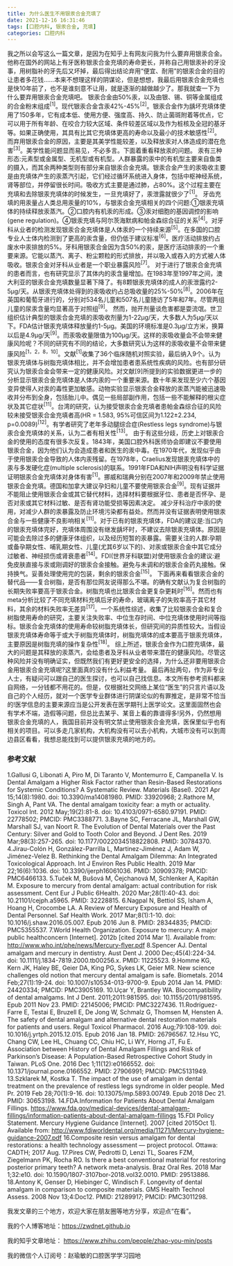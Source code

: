 ```yaml
---
title: 为什么医生不用银汞合金充填了
date: 2021-12-16 16:31:46
tags: [口腔内科, 银汞合金, 充填]
categories: 口腔内科
---
```

我之所以会写这么一篇文章，是因为在知乎上有网友问我为什么要弃用银汞合金。他称在国外的网站上有牙医称银汞合金充填的寿命更长，并称自己用银汞补的牙没事，用树脂补的牙先后又坏掉，最后得出结论弃用“便宜、耐用”的银汞合金的目的让患者多花钱……本来不想理这样的阴谋论，但是想想，我最后用银汞合金充填也是快10年前了，也不是谁刻意不让用，就是逐渐的越做越少了。那我就查一下为什么要弃用银汞合金充填吧。
银汞合金由50%汞，以及由银、锡、铜等金属组成的合金粉末组成<sup>[1]</sup>。现代银汞合金含汞42%-45%<sup>[2]</sup>。银汞合金作为龋坏充填体使用了150多年，它有成本低、使用方便、强度高、持久、防止菌斑附着等优点，它可以用于所有年龄、在咬合力较大区域、条件较差区域以及作为桩核及全冠的基牙等。如果正确使用，其具有比其它充填体更高的寿命以及最小的技术敏感性<sup>[2]</sup>。
而弃用银汞合金的原因，主要是其美学性能较差，以及释放汞对人体造成的潜在危害<sup>[3]</sup>。美学性能问题显而易见，不必多言。下面着重看释放汞的问题。
汞有三种形态:元素型或金属型、无机型或有机型。人群暴露的汞中的有机型主要来自鱼类的摄入，而其余两种类型则有部分来自银汞合金充填。银汞合金产生的汞吸收主要是由充填体产生的汞蒸汽引起，它们经过循环系统进入身体，包括中枢神经系统，肾等部位，并停留很长时间。吸收方式主要是通过肺，占80%。这个过程主要在充填和去除银汞充填体的时候发生，一旦充填好了，汞泄露就很少了<sup>[1]</sup>。
牙齿充填的用汞量占人类总用汞量的10%，与银汞合金充填相关的四个问题:①银汞充填体的持续释放汞蒸汽。②口腔内有机汞的形成。③汞对细胞的基因调控的影响(gene regulation)。④银汞充填与阿尔茨海默病和帕金森综合征的关系<sup>[4]</sup>。对牙科从业者的检测发现银汞合金充填体是人体汞的一个持续来源<sup>[5]</sup>。在多国的口腔专业人士体内检测到了更高的汞含量，但仍低于建议标准<sup>[6]</sup>。医疗活动排放约占废水中汞排放的5%。牙科用银汞合金因为含50%的汞，是医疗活动排汞的一个重要来源。它能以蒸汽、离子、粉尘颗粒的形式排放，并以吸入或吞入的方式被人体吸收。银汞合金对牙科从业者是一个职业暴露风险<sup>[7]</sup>。
对于进行了银汞合金充填的患者而言，也有研究显示了其体内的汞含量增加。在1983年至1997年之间，澳大利亚的银汞合金充填数量显著下降了。有8颗银汞充填体的成人的汞泄露约2-5μg/天。从银汞充填体处得到的汞吸收约占总吸收量的25%-50%<sup>[8]</sup>。2006年在英国和葡萄牙进行的，分别对534名儿童和507名儿童随访了5年和7年。尽管两组儿童的尿汞含量均显著高于对照组<sup>[9]</sup>。
然而，抛开剂量谈危害都是耍流氓。世卫组织估计典型的银汞合金充填的汞吸收剂量为1-22μg/天，大多数人为5μg/天以下。FDA估计银汞充填体释放量约1-5μg。美国的环境标准是0.3μg/立方米，换算以后是4.9μg/天<sup>[9]</sup>。而汞吸收量限值为100μg/天。这样的汞吸收量会不会带来健康风险呢？不同的研究有不同的结论，大多数研究认为这样的汞吸收量不会带来健康风险<sup>[1，2，8，10]</sup>。文献<sup>[1]</sup>收集了36个临床随机对照实验，最后纳入9个。认为银汞充填体与树脂充填体相比，并不会增加患者患系统性疾病的风险。也有部分研究认为银汞合金会带来一定的健康风险。对文献[9]所提到的实验数据更进一步的分析显示银汞合金充填体是人体内汞的一个重要来源。数十年来发现至少六个基因变异使得人对汞的毒性更加敏感。动物实验显示银汞合金释放的汞蒸汽能被迅速吸收并分布到全身，包括胎儿中。偶见一些局部副作用，包括一些不能解释的根尖症状及其它症状<sup>[11]</sup>。台湾的研究，认为接受银汞合金充填者患帕金森综合征的风险较未接受银汞合金充填者高(HR = 1.583,  95%可信区间为1.122±2.234, p=0.0089)<sup>[12]</sup>。有学者研究了老年多动腿综合症(Restless legs syndrome)与银汞合金充填体的关系，认为二者有相关性<sup>[13]</sup>。
由于有这些分歧，历史上对银汞合金的使用的态度有很多次反复。1843年，美国口腔外科医师协会即建议不要使用银汞合金，因为他们认为会造成患者和医生的汞中毒。在1970年代，发现似乎由于使用银汞合金导致的人体内汞残留。在1978年，Craelius发现银汞充填体中的汞与多发硬化症(multiple sclerosis)的联系。1991年FDA和NIH声明没有科学证据证明银汞合金充填体对身体有害<sup>[1]</sup>。挪威和瑞典分别在2007年和2009年禁止使用银汞合金充填。德国和加拿大建议孕妇和儿童不要使用银汞合金<sup>[9]</sup>。现有证据并不能阻止使用银汞合金或其它替代材料，选择材料要根据牙位、患者是否怀孕、是否对汞或其它材料过敏、是否有肾功能受损等因素决定。
减少牙科治疗中汞的使用，对减少人群的汞暴露及防止环境污染都有益处。然而并没有证据表明使用银汞合金与一些健康不良影响相关<sup>[11]</sup>。对于已有的银汞充填体，FDA的建议是:当口内的银汞充填体完好，充填体周围没有继发龋坏时，不建议去除银汞充填体。原因是可能会去除过多的健康牙体组织，以及经历短暂的汞暴露。需要关注的人群:孕期或备孕期女性、哺乳期女性、儿童(尤其6岁以下的)、对汞或银汞合金中其它成分过敏者、神经损伤或肾衰患者<sup>[14]</sup>。FDI(世界牙科联盟)对使用银汞合金的建议:避免皮肤直接与汞或刚调好的银汞合金接触。避免与未调和的银汞合金药丸接触。保持换气。妥善处理使用完的包装，剩余的银汞合金<sup>[15]</sup>。
下面再来看看银汞合金的替代品——复合树脂，是否有那位网友说得那么不堪。的确有文献认为复合树脂的长期失败率要高于银汞合金。树脂充填也比银汞合金更复杂更耗时<sup>[16]</sup>。然而也有meta分析比较了不同充填材料充填后牙的寿命，玻璃离子的失败率高于其它材料，其余的材料失败率无差异<sup>[17]</sup>。一个系统性综述，收集了比较银汞合金和复合树脂使用寿命的研究，主要关注失败率、中位生存时间、中位充填体使用时间等指标。银汞合金充填体的使用寿命较树脂充填体长，但研究间的异质性较大。当假设银汞充填体寿命等于或大于树脂充填体时，树脂充填体的成本要高于银汞充填体，主要原因是树脂充填的操作复杂性<sup>[18]</sup>。
综上所述，银汞合金作为口腔充填体，最大的问题是其释放的汞蒸汽，会给患者及牙科从业者带来潜在的健康风险。尽管这种风险并没有明确证实，但既然我们有更好更安全的选择，为什么还非要用银汞合金用银汞合金充填呢?这里面真的没有什么利益考量。
最后再扯两句，作为非专业人士，有疑问可以跟自己的医生探讨，也可以自己找信息。本文所有参考资料都来自网络，一分钱都不用花的。但是，仅根据社交网络上某位“医生”的只言片语以及自己的个人经历，就对一个医学专业群体进行阴谋论似的有罪推定，是非常不恰当的!医学信息的主要来源应当是公开发表在医学期刊上医学论文。这里面固然也会有学术不端，造假等问题，但总比去某乎、某音上看的靠谱得多!另外，仍然想用银汞合金充填的人，我国目前并没有明文禁止使用银汞合金充填，医保里似乎也有相关的项目。可以多走几家机构，大机构没有可以去小机构，大城市没有可以到周边县区看看，我想总能找到可以提供银汞充填的地方的。


### 参考文献
1.Gallusi G, Libonati A, Piro M, Di Taranto V, Montemurro E, Campanella V. Is Dental Amalgam a Higher Risk Factor rather than Resin-Based Restorations for Systemic Conditions? A Systematic Review. Materials (Basel). 2021 Apr 15;14(8):1980. doi: 10.3390/ma14081980. PMID: 33920968;
2.Rathore M, Singh A, Pant VA. The dental amalgam toxicity fear: a myth or actuality. Toxicol Int. 2012 May;19(2):81-8. doi: 10.4103/0971-6580.97191. PMID: 22778502; PMCID: PMC3388771.
3.Bayne SC, Ferracane JL, Marshall GW, Marshall SJ, van Noort R. The Evolution of Dental Materials over the Past Century: Silver and Gold to Tooth Color and Beyond. J Dent Res. 2019 Mar;98(3):257-265. doi: 10.1177/0022034518822808. PMID: 30784370.
4.Jirau-Colón H, González-Parrilla L, Martinez-Jiménez J, Adam W, Jiménez-Velez B. Rethinking the Dental Amalgam Dilemma: An Integrated Toxicological Approach. Int J Environ Res Public Health. 2019 Mar 22;16(6):1036. doi: 10.3390/ijerph16061036. PMID: 30909378; PMCID: PMC6466133.
5.Tuček M, Bušová M, Čejchanová M, Schlenker A, Kapitán M. Exposure to mercury from dental amalgam: actual contribution for risk assessment. Cent Eur J Public 6Health. 2020 Mar;28(1):40-43. doi: 10.21101/cejph.a5965. PMID: 32228815.
6.Nagpal N, Bettiol SS, Isham A, Hoang H, Crocombe LA. A Review of Mercury Exposure and Health of Dental Personnel. Saf Health Work. 2017 Mar;8(1):1-10. doi: 10.1016/j.shaw.2016.05.007. Epub 2016 Jun 8. PMID: 28344835; PMCID: PMC5355537.
7.World Health Organization. Exposure to mercury: A major public healthconcern [Internet]. 2012b [cited 2014 Mar 1]. Available from: http://www.who.int/phe/news/Mercury-ﬂyer.pdf
8.Spencer AJ. Dental amalgam and mercury in dentistry. Aust Dent J. 2000 Dec;45(4):224-34. doi: 10.1111/j.1834-7819.2000.tb00256.x. PMID: 11225523.
9.Homme KG, Kern JK, Haley BE, Geier DA, King PG, Sykes LK, Geier MR. New science challenges old notion that mercury dental amalgam is safe. Biometals. 2014 Feb;27(1):19-24. doi: 10.1007/s10534-013-9700-9. Epub 2014 Jan 14. PMID: 24420334; PMCID: PMC3905169.
10.Uçar Y, Brantley WA. Biocompatibility of dental amalgams. Int J Dent. 2011;2011:981595. doi: 10.1155/2011/981595. Epub 2011 Nov 23. PMID: 22145006; PMCID: PMC3227436.
11.Rodríguez-Farre E, Testai E, Bruzell E, De Jong W, Schmalz G, Thomsen M, Hensten A. The safety of dental amalgam and alternative dental restoration materials for patients and users. Regul Toxicol Pharmacol. 2016 Aug;79:108-109. doi: 10.1016/j.yrtph.2015.12.015. Epub 2016 Jan 18. PMID: 26796567.
12.Hsu YC, Chang CW, Lee HL, Chuang CC, Chiu HC, Li WY, Horng JT, Fu E. Association between History of Dental Amalgam Fillings and Risk of Parkinson’s Disease: A Population-Based Retrospective Cohort Study in Taiwan. PLoS One. 2016 Dec 1;11(12):e0166552. doi: 10.1371/journal.pone.0166552. PMID: 27906991; PMCID: PMC5131949.
13.Szklarek M, Kostka T. The impact of the use of amalgam in dental treatment on the prevalence of restless legs syndrome in older people. Med Pr. 2019 Feb 28;70(1):9-16. doi: 10.13075/mp.5893.00749. Epub 2018 Dec 21. PMID: 30653198.
14.FDA.Information for Patients About Dental Amalgam Fillings. https://www.fda.gov/medical-devices/dental-amalgam-fillings/information-patients-about-dental-amalgam-fillings
15.FDI Policy Statement. Mercury Hygiene Guidance [Internet]. 2007 [cited 2015Oct 1]. Available from: http://www.fdiworldental.org/media/11271/Mercury-hygiene-guidance-2007.pdf
16.Composite resin versus amalgam for dental restorations: a health technology assessment — project protocol. Ottawa: CADTH; 2017 Aug.
17.Pires CW, Pedrotti D, Lenzi TL, Soares FZM, Ziegelmann PK, Rocha RO. Is there a best conventional material for restoring posterior primary teeth? A network meta-analysis. Braz Oral Res. 2018 Mar 1;32:e10. doi: 10.1590/1807-3107bor-2018.vol32.0010. PMID: 29513886.
18.Antony K, Genser D, Hiebinger C, Windisch F. Longevity of dental amalgam in comparison to composite materials. GMS Health Technol Assess. 2008 Nov 13;4:Doc12. PMID: 21289917; PMCID: PMC3011298.



我发文章的三个地方，欢迎大家在朋友圈等地方分享，欢迎点“在看”。

我的个人博客地址：https://zwdnet.github.io

我的知乎文章地址： https://www.zhihu.com/people/zhao-you-min/posts

我的微信个人订阅号：赵瑜敏的口腔医学学习园地

